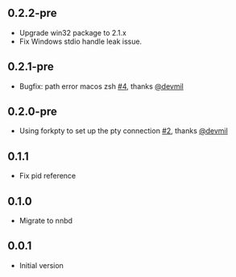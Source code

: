 ## 0.2.2-pre

- Upgrade win32 package to 2.1.x
- Fix Windows stdio handle leak issue.

## 0.2.1-pre

- Bugfix: path error macos zsh [#4](https://github.com/TerminalStudio/pty/pull/4), thanks [@devmil](https://github.com/devmil)

## 0.2.0-pre

- Using forkpty to set up the pty connection [#2](https://github.com/TerminalStudio/pty/pull/2), thanks [@devmil](https://github.com/devmil)

## 0.1.1

- Fix pid reference

## 0.1.0

- Migrate to nnbd

## 0.0.1

- Initial version
